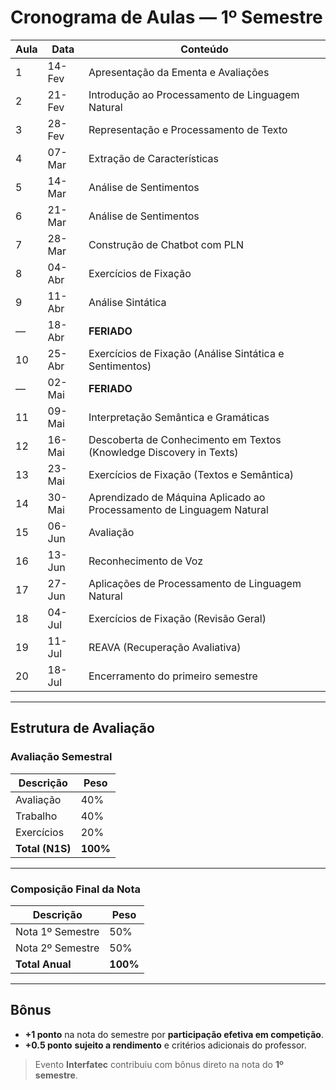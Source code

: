 # Cronograma de Aulas — 1º Semestre

| Aula | Data   | Conteúdo                                                              |
| ---- | ------ | --------------------------------------------------------------------- |
| 1    | 14-Fev | Apresentação da Ementa e Avaliações                                   |
| 2    | 21-Fev | Introdução ao Processamento de Linguagem Natural                      |
| 3    | 28-Fev | Representação e Processamento de Texto                                |
| 4    | 07-Mar | Extração de Características                                           |
| 5    | 14-Mar | Análise de Sentimentos                                                |
| 6    | 21-Mar | Análise de Sentimentos                                                |
| 7    | 28-Mar | Construção de Chatbot com PLN                                         |
| 8    | 04-Abr | Exercícios de Fixação                                                 |
| 9    | 11-Abr | Análise Sintática                                                     |
| —    | 18-Abr | **FERIADO**                                                           |
| 10   | 25-Abr | Exercícios de Fixação (Análise Sintática e Sentimentos)               |
| —    | 02-Mai | **FERIADO**                                                           |
| 11   | 09-Mai | Interpretação Semântica e Gramáticas                                  |
| 12   | 16-Mai | Descoberta de Conhecimento em Textos (Knowledge Discovery in Texts)   |
| 13   | 23-Mai | Exercícios de Fixação (Textos e Semântica)                            |
| 14   | 30-Mai | Aprendizado de Máquina Aplicado ao Processamento de Linguagem Natural |
| 15   | 06-Jun | Avaliação                                                             |
| 16   | 13-Jun | Reconhecimento de Voz                                                 |
| 17   | 27-Jun | Aplicações de Processamento de Linguagem Natural                      |
| 18   | 04-Jul | Exercícios de Fixação (Revisão Geral)                                 |
| 19   | 11-Jul | REAVA (Recuperação Avaliativa)                                        |
| 20   | 18-Jul | Encerramento do primeiro semestre                                     |

---

## Estrutura de Avaliação

### Avaliação Semestral

| Descrição       | Peso     |
| --------------- | -------- |
| Avaliação       | 40%      |
| Trabalho        | 40%      |
| Exercícios      | 20%      |
| **Total (N1S)** | **100%** |

---

### Composição Final da Nota

| Descrição          | Peso     |
| ------------------ | -------- |
| Nota 1º Semestre   | 50%      |
| Nota 2º Semestre   | 50%      |
| **Total Anual** | **100%** |

---

## Bônus

* **+1 ponto** na nota do semestre por **participação efetiva em competição**.
* **+0.5 ponto** **sujeito a rendimento** e critérios adicionais do professor.

> Evento **Interfatec** contribuiu com bônus direto na nota do **1º semestre**.
